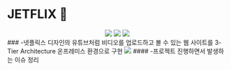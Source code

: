 # JETFLIX 🚀
<div align="center">
	<img src="https://img.shields.io/badge/React-61DAFB?style=flat&logo=React&logoColor=white" />
	<img src="https://img.shields.io/badge/typescript-3178C6?style=flat&logo=typescript&logoColor=white" />
	<img src="https://img.shields.io/badge/CSS3-1572B6?style=flat&logo=CSS3&logoColor=white" />
</div>
### -넷플릭스 디자인의 유튜브처럼 비디오를 업로드하고 볼 수 있는 웹 사이트를 3-Tier Architecture 온프레미스 환경으로 구현
<img src="https://capsule-render.vercel.app/api?type=waving&color=auto&height=200&section=header&text=내용입력&fontSize=90" />
#### -프로젝트 진행하면서 발생하는 이슈 정리
